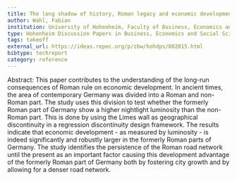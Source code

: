 ```yaml
---
title: The long shadow of history, Roman legacy and economic development - evidence from the German limes
author: Wahl, Fabian
institution: University of Hohenheim, Faculty of Business, Economics and Social Sciences
type: Hohenheim Discussion Papers in Business, Economics and Social Sciences
tags: takeoff
external_url: https://ideas.repec.org/p/zbw/hohdps/082015.html
bibtype: techreport
category: reference
---
```

Abstract: This paper contributes to the understanding of the long-run consequences of Roman rule on economic development. In ancient times, the area of contemporary Germany was divided into a Roman and non-Roman part. The study uses this division to test whether the formerly Roman part of Germany show a higher nightlight luminosity than the non-Roman part. This is done by using the Limes wall as geographical discontinuity in a regression discontinuity design framework. The results indicate that economic development - as measured by luminosity - is indeed significantly and robustly larger in the formerly Roman parts of Germany. The study identifies the persistence of the Roman road network until the present as an important factor causing this development advantage of the formerly Roman part of Germany both by fostering city growth and by allowing for a denser road network.
